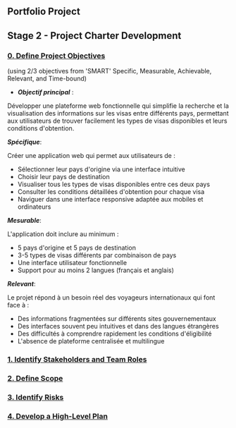 ## Portfolio Project
## Stage 2 - Project Charter Development

### <ins>0. Define Project Objectives</ins> 
(using 2/3 objectives from 'SMART' Specific, Measurable, Achievable, Relevant, and Time-bound)

- ***Objectif principal*** :

Développer une plateforme web fonctionnelle qui simplifie la recherche et la visualisation des informations sur les visas entre différents pays, permettant aux utilisateurs de trouver facilement les types de visas disponibles et leurs conditions d'obtention.

***Spécifique***:

Créer une application web qui permet aux utilisateurs de :

* Sélectionner leur pays d'origine via une interface intuitive
* Choisir leur pays de destination
* Visualiser tous les types de visas disponibles entre ces deux pays
* Consulter les conditions détaillées d'obtention pour chaque visa
* Naviguer dans une interface responsive adaptée aux mobiles et ordinateurs

***Mesurable***:

L'application doit inclure au minimum :

* 5 pays d'origine et 5 pays de destination
* 3-5 types de visas différents par combinaison de pays
* Une interface utilisateur fonctionnelle
* Support pour au moins 2 langues (français et anglais)

***Relevant***:

Le projet répond à un besoin réel des voyageurs internationaux qui font face à :

* Des informations fragmentées sur différents sites gouvernementaux
* Des interfaces souvent peu intuitives et dans des langues étrangères
* Des difficultés à comprendre rapidement les conditions d'éligibilité
* L'absence de plateforme centralisée et multilingue

### <ins>1. Identify Stakeholders and Team Roles</ins>

### <ins>2. Define Scope</ins>

### <ins>3. Identify Risks</ins>

### <ins>4. Develop a High-Level Plan</ins>